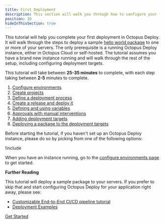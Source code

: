 ```yaml
---
title: First Deployment
description: This section will walk you through how to configure your first deployment in Octopus Deploy.
position: 10
hideInThisSection: true
---
```


This tutorial will help you complete your first deployment in Octopus Deploy.  It will walk through the steps to deploy a sample [hello world package](https://octopus.com/images/docs/hello-world.1.0.0.zip) to one or more of your servers.  The only prerequisite is a running Octopus Deploy instance, either in Octopus Cloud or self-hosted.  The tutorial assumes you have a brand new instance running and will walk through the rest of the setup, including configuring deployment targets.

This tutorial will take between **25-35 minutes** to complete, with each step taking between **2-5** minutes to complete.  

1. [Configure environments](docs/getting-started/first-deployment/configure-environments.md)
2. [Create projects](docs/getting-started/first-deployment/create-projects.md)
3. [Define a deployment process](docs/getting-started/first-deployment/define-the-deployment-process.md)
4. [Create a release and deploy it](/docs/getting-started/first-deployment/create-and-deploy-a-release.md)
5. [Defining and using variables](/docs/getting-started/first-deployment/define-and-use-variables.md)
6. [Approvals with manual interventions](/docs/getting-started/first-deployment/approvals-with-manual-interventions.md)
7. [Adding deployment targets](/docs/getting-started/first-deployment/add-deployment-targets.md)
8. [Deploying a package to the deployment targets](/docs/getting-started/first-deployment/deploy-a-package.md)

Before starting the tutorial, if you haven't set up an Octopus Deploy instance, please do so by picking from one of the following options:

!include <octopus-deploy-setup-options>

When you have an instance running, go to the [configure environments page](docs/getting-started/first-deployment/configure-environments.md) to get started.

**Further Reading**

This tutorial will deploy a sample package to your servers.  If you prefer to skip that and start configuring Octopus Deploy for your application right away, please see:

- [Customizable End-to-End CI/CD pipeline tutorial](https://octopus.com/docs/guides)
- [Deployment Examples](/docs/deployments/index.md)

<span><a class="btn btn-success" href="/docs/getting-started/first-deployment/configure-environments">Get Started</a></span>